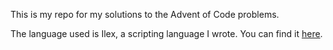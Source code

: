 This is my repo for my solutions to the Advent of Code problems.

The language used is Ilex, a scripting language I wrote. You can find it [here](https://github.com/ATSOTECK/ilex-lang).
